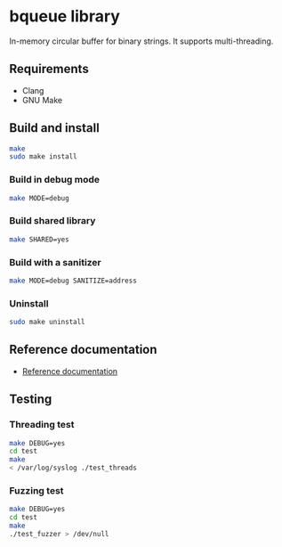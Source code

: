 # bqueue library
In-memory circular buffer for binary strings. It supports multi-threading.

## Requirements

- Clang
- GNU Make

## Build and install

```sh
make
sudo make install
```

### Build in debug mode

```sh
make MODE=debug
```

### Build shared library

```sh
make SHARED=yes
```

### Build with a sanitizer

```sh
make MODE=debug SANITIZE=address
```

### Uninstall

```sh
sudo make uninstall
```

## Reference documentation

- [Reference documentation](https://vikman90.github.io/mqueue/index.html)

## Testing

### Threading test

```sh
make DEBUG=yes
cd test
make
< /var/log/syslog ./test_threads
```

### Fuzzing test

```sh
make DEBUG=yes
cd test
make
./test_fuzzer > /dev/null
```
